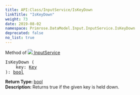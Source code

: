 ```yaml
---
title: API:Class/InputService/IsKeyDown
linkTitle: "IsKeyDown"
weight: 73
date: 2019-08-02
namespace: Primrose.DataModel.Input.InputService.IsKeyDown
deprecated: false
no_list: true
---
```

Method of <a href="/docs/api-reference/Class/InputService"><img src="/icons/silk/controller.png"/>&nbsp;InputService</a>
<pre class="method-declaration">
IsKeyDown (
    key: <a class="type" href="/docs/api-reference/Enum/Key">Key</a>
): <a class="type" href="/docs/api-reference/System/Primitives#boolean">bool</a></pre>
<b>Return Type: </b>
<a class="type" href="/docs/api-reference/System/Primitives#boolean">bool</a>
<br/>
<b>Description: </b>
Returns true if the given key is held down.

